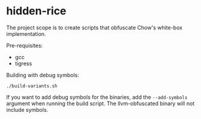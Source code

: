 # hidden-rice

The project scope is to create scripts that obfuscate Chow's white-box implementation.

Pre-requisites:
* gcc
* tigress

Building with debug symbols:
```
./build-variants.sh
```

If you want to add debug symbols for the binaries, add the `--add-symbols` argument when running the build script. The llvm-obfuscated binary will not include symbols.
